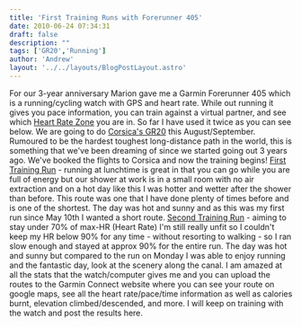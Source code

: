 ```yaml
---
title: 'First Training Runs with Forerunner 405'
date: 2010-06-24 07:34:31
draft: false
description: ""
tags: ['GR20','Running']
author: 'Andrew'
layout: '../../layouts/BlogPostLayout.astro'
---
```


For our 3-year anniversary Marion gave me a Garmin Forerunner 405 which is a running/cycling watch with GPS and heart rate. While out running it gives you pace information, you can train against a virtual partner, and see which [Heart Rate Zone](http://www.brianmac.co.uk/hrm1.htm "Heart Rate Zones Explained") you are in. So far I have used it twice as you can see below. We are going to do [Corsica's GR20](http://en.wikipedia.org/wiki/GR20 "GR20 - Corsica") this August/September. Rumoured to be the hardest toughest long-distance path in the world, this is something that we've been dreaming of since we started going out 3 years ago. We've booked the flights to Corsica and now the training begins! [First Training Run](http://connect.garmin.com/activity/37915229 "[Canal - Weir]") - running at lunchtime is great in that you can go while you are full of energy but our shower at work is in a small room with no air extraction and on a hot day like this I was hotter and wetter after the shower than before. This route was one that I have done plenty of times before and is one of the shortest. The day was hot and sunny and as this was my first run since May 10th I wanted a short route. [Second Training Run](http://connect.garmin.com/activity/37915226 "[Canal - Second Power Lines]") - aiming to stay under 70% of max-HR (Heart Rate) I'm still really unfit so I couldn't keep my HR below 90% for any time - without resorting to walking - so I ran slow enough and stayed at approx 90% for the entire run. The day was hot and sunny but compared to the run on Monday I was able to enjoy running and the fantastic day, look at the scenery along the canal. I am amazed at all the stats that the watch/computer gives me and you can upload the routes to the Garmin Connect website where you can see your route on google maps, see all the heart rate/pace/time information as well as calories burnt, elevation climbed/descended, and more. I will keep on training with the watch and post the results here.
